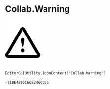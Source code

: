# Collab.Warning
![](/img/Collab.Warning.png)

``` CSharp
EditorGUIUtility.IconContent("Collab.Warning")
```
```
-7186489016682460555
```
